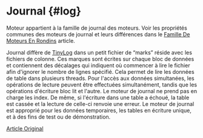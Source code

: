 # Journal {#log}

Moteur appartient à la famille de journal des moteurs. Voir les propriétés communes des moteurs de journal et leurs différences dans le [Famille De Moteurs En Rondins](log_family.md) article.

Journal diffère de [TinyLog](tinylog.md) dans un petit fichier de “marks” réside avec les fichiers de colonne. Ces marques sont écrites sur chaque bloc de données et contiennent des décalages qui indiquent où commencer à lire le fichier afin d'ignorer le nombre de lignes spécifié. Cela permet de lire les données de table dans plusieurs threads.
Pour l'accès aux données simultanées, les opérations de lecture peuvent être effectuées simultanément, tandis que les opérations d'écriture bloc lit et l'autre.
Le moteur de journal ne prend pas en charge les index. De même, si l'écriture dans une table a échoué, la table est cassée et la lecture de celle-ci renvoie une erreur. Le moteur de journal est approprié pour les données temporaires, les tables en écriture unique, et à des fins de test ou de démonstration.

[Article Original](https://clickhouse.tech/docs/en/operations/table_engines/log/) <!--hide-->
